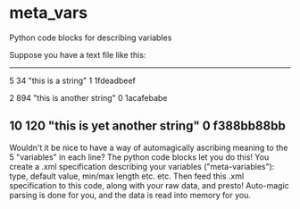 # meta_vars
Python code blocks for describing variables

Suppose you have a text file like this:

---
5 34 "this is a string" 1 1fdeadbeef

2 894 "this is another string" 0 1acafebabe

10 120 "this is yet another string" 0 f388bb88bb
---

Wouldn't it be nice to have a way of automagically ascribing meaning to the 5 "variables" in each line?
The python code blocks let you do this!
You create a .xml specification describing your variables ("meta-variables"): type, default value, min/max length etc. etc.
Then feed this .xml specification to this code, along with your raw data, and presto! Auto-magic parsing is done for you, and the data is read into memory for you.

